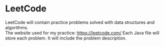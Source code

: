 # LeetCode
LeetCode will contain practice problems solved with data structures and algorithms.  
The website used for my practice: https://leetcode.com/
Each Java file will store each problem.  It will include the problem description.
